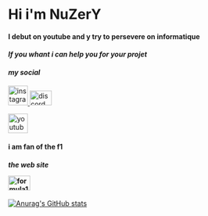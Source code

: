 # Hi i'm NuZerY
#### I debut on youtube and y try to persevere on informatique
####  _If you whant i can help you for your projet_
#### _my social_

<p align="left"> <a href="https://www.instagram.com/nuzery_yt/?hl=fr" target="_blank" rel="noreferrer"> <img src="https://cdn.discordapp.com/attachments/1036192692557856780/1040685220132823070/d0de1a7bd95740f63f7bcf2d9b443047.png" alt="instagram" width="40" height="40"/> </a> <a href="https://discord.com/channels/864114945725956096/864114946215116832" target="_blank" rel="noreferrer"> <img src="https://logo-marque.com/wp-content/uploads/2020/12/Discord-Logo.png" alt="discord" width="45" height="30"/> <p align="left"> <a href="https://www.youtube.com/channel/UCgtJTJnEAMjWZtAf5wrs0dg" target="_blank" rel="noreferrer"> <img src="https://i.pinimg.com/originals/d1/90/bd/d190bd0c214222dae4cadd8bbc2aa91b.jpg" alt="youtube" width="40" height="40"/> </a>

#### i am fan of the f1
#### _the web site_ <p align="left"> <a href="https://www.formula1.com/"> <img src="https://cdn.autobild.es/sites/navi.axelspringer.es/public/media/image/2017/11/nuevo-logo-formula-1.jpg" alt="formula1" width="45" height="30"/> </a>

[![Anurag's GitHub stats](https://github-readme-stats.vercel.app/api?username=NuZerY&theme=dark)](https://github.com/NuZerY/github-readme-stats)



